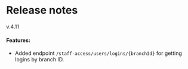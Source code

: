 # Release notes
v.4.11
#### Features:
* Added endpoint `/staff-access/users/logins/{branchId}` for getting logins by branch ID.

